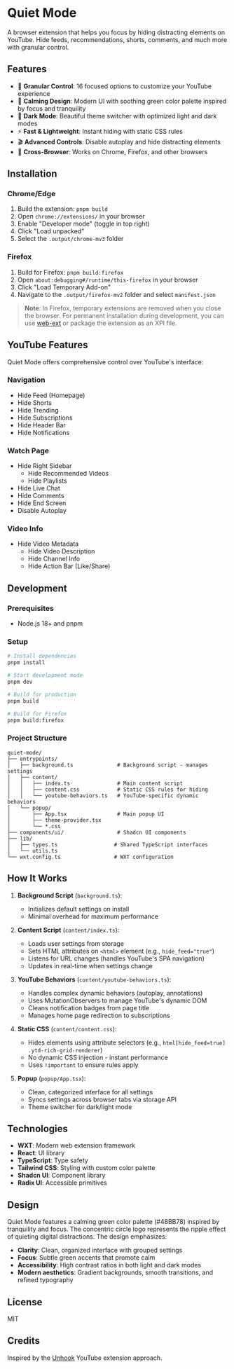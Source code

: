 # Quiet Mode

A browser extension that helps you focus by hiding distracting elements on YouTube. Hide feeds, recommendations, shorts, comments, and much more with granular control.

## Features

- 🎯 **Granular Control**: 16 focused options to customize your YouTube experience
- 🌿 **Calming Design**: Modern UI with soothing green color palette inspired by focus and tranquility
- 🌙 **Dark Mode**: Beautiful theme switcher with optimized light and dark modes
- ⚡ **Fast & Lightweight**: Instant hiding with static CSS rules
- 🎬 **Advanced Controls**: Disable autoplay and hide distracting elements
- 🦊 **Cross-Browser**: Works on Chrome, Firefox, and other browsers

## Installation

### Chrome/Edge

1. Build the extension: `pnpm build`
2. Open `chrome://extensions/` in your browser
3. Enable "Developer mode" (toggle in top right)
4. Click "Load unpacked"
5. Select the `.output/chrome-mv3` folder

### Firefox

1. Build for Firefox: `pnpm build:firefox`
2. Open `about:debugging#/runtime/this-firefox` in your browser
3. Click "Load Temporary Add-on"
4. Navigate to the `.output/firefox-mv2` folder and select `manifest.json`

> **Note**: In Firefox, temporary extensions are removed when you close the browser. For permanent installation during development, you can use [web-ext](https://extensionworkshop.com/documentation/develop/getting-started-with-web-ext/) or package the extension as an XPI file.

## YouTube Features

Quiet Mode offers comprehensive control over YouTube's interface:

### Navigation

- Hide Feed (Homepage)
- Hide Shorts
- Hide Trending
- Hide Subscriptions
- Hide Header Bar
- Hide Notifications

### Watch Page

- Hide Right Sidebar
  - Hide Recommended Videos
  - Hide Playlists
- Hide Live Chat
- Hide Comments
- Hide End Screen
- Disable Autoplay

### Video Info

- Hide Video Metadata
  - Hide Video Description
  - Hide Channel Info
  - Hide Action Bar (Like/Share)

## Development

### Prerequisites

- Node.js 18+ and pnpm

### Setup

```bash
# Install dependencies
pnpm install

# Start development mode
pnpm dev

# Build for production
pnpm build

# Build for Firefox
pnpm build:firefox
```

### Project Structure

```
quiet-mode/
├── entrypoints/
│   ├── background.ts              # Background script - manages settings
│   ├── content/
│   │   ├── index.ts               # Main content script
│   │   ├── content.css            # Static CSS rules for hiding
│   │   └── youtube-behaviors.ts   # YouTube-specific dynamic behaviors
│   └── popup/
│       ├── App.tsx                # Main popup UI
│       ├── theme-provider.tsx
│       └── *.css
├── components/ui/                 # Shadcn UI components
├── lib/
│   ├── types.ts                  # Shared TypeScript interfaces
│   └── utils.ts
└── wxt.config.ts                 # WXT configuration
```

## How It Works

1. **Background Script** (`background.ts`):

   - Initializes default settings on install
   - Minimal overhead for maximum performance

2. **Content Script** (`content/index.ts`):

   - Loads user settings from storage
   - Sets HTML attributes on `<html>` element (e.g., `hide_feed="true"`)
   - Listens for URL changes (handles YouTube's SPA navigation)
   - Updates in real-time when settings change

3. **YouTube Behaviors** (`content/youtube-behaviors.ts`):

   - Handles complex dynamic behaviors (autoplay, annotations)
   - Uses MutationObservers to manage YouTube's dynamic DOM
   - Cleans notification badges from page title
   - Manages home page redirection to subscriptions

4. **Static CSS** (`content/content.css`):

   - Hides elements using attribute selectors (e.g., `html[hide_feed=true] .ytd-rich-grid-renderer`)
   - No dynamic CSS injection - instant performance
   - Uses `!important` to ensure rules apply

5. **Popup** (`popup/App.tsx`):
   - Clean, categorized interface for all settings
   - Syncs settings across browser tabs via storage API
   - Theme switcher for dark/light mode

## Technologies

- **WXT**: Modern web extension framework
- **React**: UI library
- **TypeScript**: Type safety
- **Tailwind CSS**: Styling with custom color palette
- **Shadcn UI**: Component library
- **Radix UI**: Accessible primitives

## Design

Quiet Mode features a calming green color palette (#48BB78) inspired by tranquility and focus. The concentric circle logo represents the ripple effect of quieting digital distractions. The design emphasizes:

- **Clarity**: Clean, organized interface with grouped settings
- **Focus**: Subtle green accents that promote calm
- **Accessibility**: High contrast ratios in both light and dark modes
- **Modern aesthetics**: Gradient backgrounds, smooth transitions, and refined typography

## License

MIT

## Credits

Inspired by the [Unhook](https://unhook.app/) YouTube extension approach.
